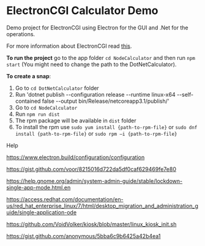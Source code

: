 # ElectronCGI Calculator Demo

Demo project for ElectronCGI using Electron for the GUI and .Net for the operations.

For more information about ElectronCGI read [this](https://www.blinkingcaret.com/2019/11/27/electroncgi-a-solution-to-cross-platform-guis-for-net-core/).

**To run the project** go to the app folder `cd NodeCalculator` and then run `npm start` (You might need to change the path to the DotNetCalculator).

**To create a snap**:
1. Go to `cd DotNetCalculator` folder
2. Run 'dotnet publish --configuration release --runtime linux-x64 --self-contained false --output bin/Release/netcoreapp3.1/publish/'
3. Go to `cd NodeCalculator`
4. Run `npm run dist`
5. The rpm package will be available in `dist` folder
6. To install the rpm use `sudo yum install {path-to-rpm-file}` or `sudo dnf install {path-to-rpm-file}` or `sudo rpm –i {path-to-rpm-file}`

Help 

https://www.electron.build/configuration/configuration

https://gist.github.com/voor/8215016d722da5df0caf629469fe7e80

https://help.gnome.org/admin/system-admin-guide/stable/lockdown-single-app-mode.html.en

https://access.redhat.com/documentation/en-us/red_hat_enterprise_linux/7/html/desktop_migration_and_administration_guide/single-application-ode

https://github.com/VoidVolker/kiosk/blob/master/linux_kiosk_init.sh

https://gist.github.com/anonymous/5bba6c9b6425a42b4ea1
